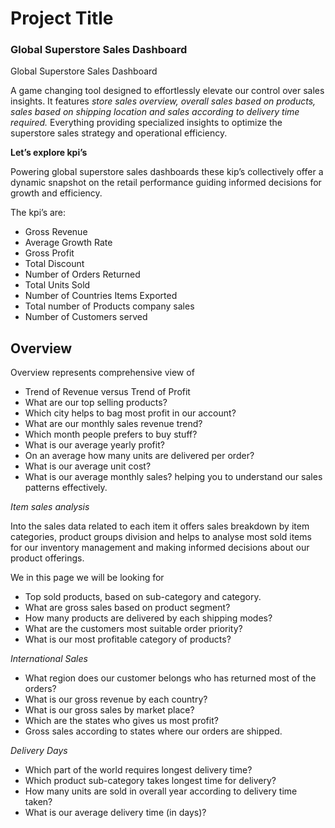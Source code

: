 
# Project Title

### Global Superstore Sales Dashboard

Global Superstore Sales Dashboard

A game changing tool designed to effortlessly elevate our control over sales insights. It features _store sales overview, overall sales based on products, sales based on shipping location and sales according to delivery time required._ Everything providing specialized insights to optimize the superstore sales strategy and operational efficiency.

__Let’s explore kpi’s__

Powering global superstore sales dashboards these kip’s collectively offer a dynamic snapshot on the retail performance guiding informed decisions for growth and efficiency.

The kpi’s are:
* Gross Revenue
* Average Growth Rate
* Gross Profit 
* Total Discount
* Number of Orders Returned
* Total Units Sold
* Number of Countries Items Exported
* Total number of Products company sales
* Number of Customers served


## Overview

Overview represents comprehensive view of 
* Trend of Revenue versus Trend of Profit
* What are our top selling products?
* Which city helps to bag most profit in our account?
* What are our monthly sales revenue trend?
* Which month people prefers to buy stuff?
* What is our average yearly profit?
* On an average how many units are delivered per order?
* What is our average unit cost?
* What is our average monthly sales?
helping you to understand our sales patterns effectively.

_Item sales analysis_

Into the sales data related to each item it offers sales breakdown by item categories, product groups division and helps to analyse most sold items for our inventory management and making informed decisions about our product offerings.

We in this page we will be looking for
* Top sold products, based on sub-category and category.
* What are gross sales based on product segment?
* How many products are delivered by each shipping modes?
* What are the customers most suitable order priority?
* What is our most profitable category of products?

_International Sales_ 

* What region does our customer belongs who has returned most of the orders?
* What is our gross revenue by each country?
* What is our gross sales by market place?
* Which are the states who gives us most profit?
* Gross sales according to states where our orders are shipped.

_Delivery Days_
* Which part of the world requires longest delivery time?
* Which product sub-category takes longest time for delivery?
* How many units are sold in overall year according to delivery time taken?
* What is our average delivery time (in days)?

